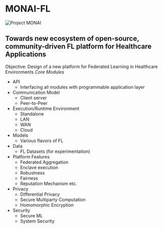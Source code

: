 # MONAI-FL
![Project MONAI](https://github.com/habibcomsats/MONAI-FL/images/monai-logo.png)

## Towards new ecosystem of open-source, community-driven FL platform for Healthcare Applications


Objective:
Design of a new platform for Federated Learning in Healthcare Environments
*Core Modules*
- API 
  - Interfacing all modules with programmable application layer
- Communication Model
  - Client server
  - Peer-to-Peer
- Execution/Runtime Environment
  - Standalone
  - LAN
  - WAN
  - Cloud
- Models
  - Various flavors of FL
- Data
  - FL Datasets (for experimentation)
- Platform Features
  - Federated Aggregation
  - Enclave execution
  - Robustness
  - Fairness
  - Reputation Mechanism etc.
- Privacy
  - Differential Privacy
  - Secure Multiparty Computation
  - Homomorphic Encryption
- Security
  - Secure ML
  - System Security